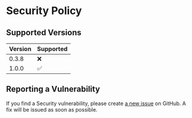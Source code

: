 # Security Policy

## Supported Versions

| Version | Supported          |
| ------- | ------------------ |
| 0.3.8   | :x:                |
| 1.0.0   | :white_check_mark: |

## Reporting a Vulnerability

If you find a Security vulnerability, please create [a new issue](https://github.com/TheAcharya/csv2notion-neo/issues) on GitHub. A fix will be issued as soon as possible.
